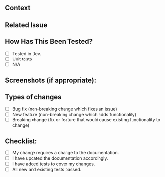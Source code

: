 ## Context

<!--- Why is this change required? What problem does it solve? -->

## Related Issue

<!--- JIRA ticket link  -->

## How Has This Been Tested?

<!--- Test coverage / Manual test -->

- [ ] Tested in Dev.
- [ ] Unit tests
- [ ] N/A

## Screenshots (if appropriate):

## Types of changes

<!--- What types of changes does your code introduce? Put an `x` in all the boxes that apply: -->

- [ ] Bug fix (non-breaking change which fixes an issue)
- [ ] New feature (non-breaking change which adds functionality)
- [ ] Breaking change (fix or feature that would cause existing functionality to change)

## Checklist:

<!--- Go over all the following points, and put an `x` in all the boxes that apply. -->

- [ ] My change requires a change to the documentation.
- [ ] I have updated the documentation accordingly.
- [ ] I have added tests to cover my changes.
- [ ] All new and existing tests passed.